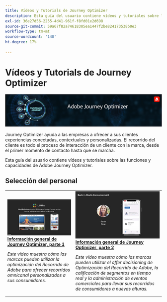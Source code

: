 ```yaml
---
title: Vídeos y Tutorials de Journey Optimizer
description: Esta guía del usuario contiene vídeos y tutoriales sobre las funciones y capacidades de Adobe Journey Optimizer.
exl-id: 36e27d56-2255-4d41-961f-f8fd01e2d698
source-git-commit: 59a67f82a74618305ea1447f2be824173538b0e3
workflow-type: tm+mt
source-wordcount: '148'
ht-degree: 17%

---
```



# Vídeos y Tutorials de Journey Optimizer

![](./assets/ajo-banner.png)

Journey Optimizer ayuda a las empresas a ofrecer a sus clientes experiencias conectadas, contextuales y personalizadas. El recorrido del cliente es todo el proceso de interacción de un cliente con la marca, desde el primer momento de contacto hasta que se marcha.

Esta guía del usuario contiene vídeos y tutoriales sobre las funciones y capacidades de Adobe Journey Optimizer.

## Selección del personal

<table>
<tr>
  <td>
    <a href="./introduction/journey-optimizer-overview-part-1.md">
      <img alt="Información general de Journey Optimizer, parte 1: Entregar recorridos omnicanal (vídeo)" src="./assets/334174.jpg"/>
    </a>
    <div>
      <a href="./introduction/journey-optimizer-overview-part-1.md">
    <strong>Información general de Journey Optimizer, parte 1  </strong>
    </a>
    </div>
    <p>
    <em>Este vídeo muestra cómo las marcas pueden utilizar la optimización del Recorrido de Adobe para ofrecer recorridos omnicanal personalizados a sus consumidores.</em>
    <p>
  </td>
    <td>
    <a href="./introduction/journey-optimizer-overview-part-2.md">
      <img alt="Información general de Journey Optimizer, parte 2: Entregar recorridos omnicanal (vídeo)" src="./assets/334175.jpg"/>
    </a>
    <div>
      <a href="./introduction/journey-optimizer-overview-part-2.md">
    <strong>Información general de Journey Optimizer, parte 2  </strong>
    </a>
    </div>
    <p>
    <em>Este vídeo muestra cómo las marcas pueden utilizar el offer decisioning de Optimización del Recorrido de Adobe, la calificación de segmentos en tiempo real y la administración de eventos comerciales para llevar sus recorridos de consumidores a nuevas alturas.</em>
    <p>
  </td>
</table>




